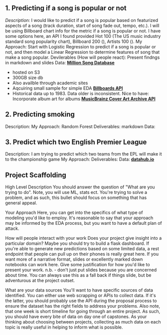 ## 1. Predicting if a song is popular or not
*Description:* I would like to predict if a song is popular based on featurized aspects of a song (track duration, start of song fade out, tempo, etc.). I will be using Billboard chart info for the metric if a song is popular or not. I have some options here, an API I found provided Hot 100 (The US music industry standard song popularity chart), Billboard 200 (), Artists 100 ().
My Approach: Start with Logistic Regression to predict if a song is popular or not, and then model a Linear Regression to determine features of song that make a song popular.
Devilerables (How will people react): Present findngs in markdown and slides
Data: [__Million Song Database__](http://millionsongdataset.com/)
- hosted on S3
- 300GB size db
- Also availble through academic sites
- Aqcuiring small sample for simple EDA
[__Billboards API__](https://rapidapi.com/LDVIN/api/billboard-api/endpoints)
- Historical data up to 1983. Data older is inconsistent.
Nice to have: Incorporate album art for albums [__MusicBrainz Cover Art Archive API__](https://musicbrainz.org/doc/Cover_Art_Archive/API)

## 2. Predicting smoking
Description:
My Approach: Random Forest
Deliverables: markdown
Data:

## 3. Predict which two English Premier League
Description: I am trying to predict which two teams from the EPL will make it to the championship game
My Approach:
Deliverables: 
Data: [__datahub.io__](https://datahub.io/sports-data/english-premier-league#data)




## Project Scaffolding 

High Level Description
	You should answer the question of "What are you trying to do". Note, you will use ML, stats ect. You're trying to solve a problem, and as such, this bullet should focus on something that has general appeal.

Your Approach
	Here, you can get into the specifics of what type of modeling you'd like to employ. It's reasonable to say that your approach may be informed by the EDA process, but you want to have a default plan of attack.

How will people interact with your work
	Does your project give insight into a particular domain? Maybe you should try to build a flask dashboard. If you're able to generate new predictions based on some limited data, a rest endpoint that people can pull up on their phones is really great here. If you want more of a narrative format, slides or excellently marked down notebooks can work here. Give some justification for how you'd like to present your work. n.b. - don't just put slides because you are concerned about time. You can always use this as a fall back if things slide, but be adventurous at the project outset.

What are your data sources
	You'll want to have specific sources of data identified. You can either use web scrapping or APIs to collect data. If it's the latter, you should probably use the API during the proposal process to ensure the dataset has the right fields to address your problems. Also note, that one week is short timeline for going through an entire project. As such, you should have every bite of data on day one of capstones. As your thinking about choosing between projects, collecting as much data on each topic is really useful in helping to inform what is possible.
